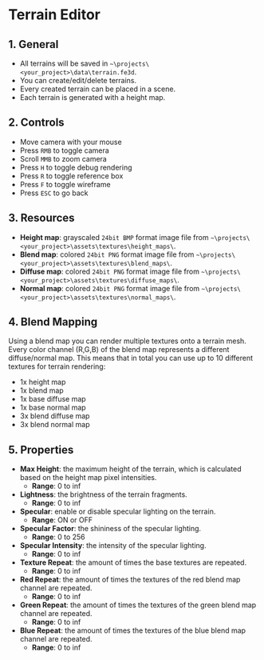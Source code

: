 # Terrain Editor

## 1. General

- All terrains will be saved in `~\projects\<your_project>\data\terrain.fe3d`.
- You can create/edit/delete terrains.
- Every created terrain can be placed in a scene.
- Each terrain is generated with a height map.

## 2. Controls

- Move camera with your mouse
- Press `RMB` to toggle camera
- Scroll `MMB` to zoom camera
- Press `H` to toggle debug rendering
- Press `R` to toggle reference box
- Press `F` to toggle wireframe
- Press `ESC` to go back

## 3. Resources

- **Height map**: grayscaled `24bit BMP` format image file from `~\projects\<your_project>\assets\textures\height_maps\`.
- **Blend map**: colored `24bit PNG` format image file from `~\projects\<your_project>\assets\textures\blend_maps\`.
- **Diffuse map**: colored `24bit PNG` format image file from `~\projects\<your_project>\assets\textures\diffuse_maps\`.
- **Normal map**: colored `24bit PNG` format image file from `~\projects\<your_project>\assets\textures\normal_maps\`.

## 4. Blend Mapping

Using a blend map you can render multiple textures onto a terrain mesh. Every color channel (R,G,B) of the blend map represents a different diffuse/normal map. This means that in total you can use up to 10 different textures for terrain rendering:

- 1x height map
- 1x blend map
- 1x base diffuse map
- 1x base normal map
- 3x blend diffuse map
- 3x blend normal map

## 5. Properties

- **Max Height**: the maximum height of the terrain, which is calculated based on the height map pixel intensities.
  - **Range**: 0 to inf
- **Lightness**: the brightness of the terrain fragments.
  - **Range**: 0 to inf
- **Specular**: enable or disable specular lighting on the terrain.
  - **Range**: ON or OFF
- **Specular Factor**: the shininess of the specular lighting.
  - **Range**: 0 to 256
- **Specular Intensity**: the intensity of the specular lighting.
  - **Range**: 0 to inf
- **Texture Repeat**: the amount of times the base textures are repeated.
  - **Range**: 0 to inf
- **Red Repeat**: the amount of times the textures of the red blend map channel are repeated.
  - **Range**: 0 to inf
- **Green Repeat**: the amount of times the textures of the green blend map channel are repeated.
  - **Range**: 0 to inf
- **Blue Repeat**: the amount of times the textures of the blue blend map channel are repeated.
  - **Range**: 0 to inf
